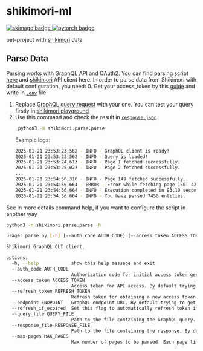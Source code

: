 # shikimori-ml

<div id="stack badges">
    <a href="https://docs.python.org/3/index.html">
        <img src="https://img.shields.io/badge/python-61ca9a?style=for-the-badge&logo=python&logoColor=white" alt="skimage badge"/>
    </a>
    <a href="https://gql.readthedocs.io/en/latest/intro.html">
        <img src="https://img.shields.io/badge/GraphQL-CB2C31?style=for-the-badge&logoColor=white" alt="pytorch badge"/>
    </a>
</div>

pet-project with [shikimori](https://shikimori.one/) data 

## Parse Data
Parsing works with GraphQL API and OAuth2. You can find parsing script [here](shikimori/parse/parse.py) and [shikimori](shikimori/graphql/graphql_client.py) API client here.
In order to parse data from Shikimori with default configuration, you need:
0. Get your access_token by this [guide](https://shikimori.one/oauth?oauth_application_id=15&authorization_code=32yz1tIvXUoxxbFBai_IsF9-QHb4aTXE-fYrrUu9MgE#step_2) and write in [`.env`](.env) file
1. Replace [GraphQL query request](shikimori/parse/query.txt) with your one. You can test your query firstly in [shikimori playground](https://shikimori.one/api/doc/graphql)
2. Use this command and check the result in [`response.json`](shikimori/parse/response.json)
   ```sh
    python3 -m shikimori.parse.parse
    ```
   Example logs:
   ```sh
   2025-01-21 23:53:23,562 - INFO - GraphQL client is ready!
   2025-01-21 23:53:23,562 - INFO - Query is loaded!
   2025-01-21 23:53:24,613 - INFO - Page 1 fetched successfully.
   2025-01-21 23:53:25,027 - INFO - Page 2 fetched successfully.
   ...
   2025-01-21 23:54:56,316 - INFO - Page 149 fetched successfully.
   2025-01-21 23:54:56,664 - ERROR - Error while fetching page 150: 429, message='Too Many Requests', url='https://shikimori.one/api/graphql'
   2025-01-21 23:54:56,664 - INFO - Execution completed in 93.10 seconds
   2025-01-21 23:54:56,664 - INFO - You have parsed 7450 entities.
   ```
   
See in more details command help, if you want to configure the script in another way
```sh
python3 -m shikimori.parse.parse -h

usage: parse.py [-h] [--auth_code AUTH_CODE] [--access_token ACCESS_TOKEN] [--refresh_token REFRESH_TOKEN] [--endpoint ENDPOINT] [--refresh_if_expired] [--query_file QUERY_FILE] [--response_file RESPONSE_FILE] [--max-pages MAX_PAGES]

Shikimori GraphQL CLI client.

options:
  -h, --help            show this help message and exit
  --auth_code AUTH_CODE
                        Authorization code for initial access token generation. By default trying to get from .env file
  --access_token ACCESS_TOKEN
                        Access token for API access. By default trying to get from .env file
  --refresh_token REFRESH_TOKEN
                        Refresh token for obtaining a new access token. By default trying to get from .env file
  --endpoint ENDPOINT   GraphQL endpoint URL. By default trying to get from .env file
  --refresh_if_expired  Set this flag to automatically refresh token if expired.
  --query_file QUERY_FILE
                        Path to the file containing the GraphQL query. By default is shikiromir/parse/query.txt
  --response_file RESPONSE_FILE
                        Path to the file containing the response. By default is shikimori/parse/response.json
  --max-pages MAX_PAGES
                        Max number of pages to be parsed. Each page limit is about 50 entities. By default is int(10_000/50)
```